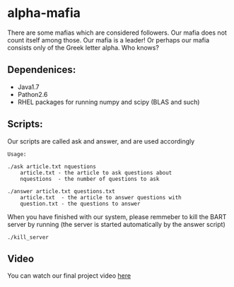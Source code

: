 # alpha-mafia
There are some mafias which are considered followers. Our mafia does not count itself among those. Our mafia is a leader! Or perhaps our mafia consists only of the Greek letter alpha. Who knows?


Dependenices:
---

- Java1.7
- Pathon2.6
- RHEL packages for running numpy and scipy (BLAS and such)


Scripts:
---

Our scripts are called ask and answer, and are used accordingly

    Usage:

    ./ask article.txt nquestions
        article.txt - the article to ask questions about
        nquestions  - the number of questions to ask

    ./answer article.txt questions.txt
        article.txt  - the article to answer questions with
        question.txt - the questions to answer

When you have finished with our system, please remmeber to kill the BART server by running (the server is started automatically by the answer script)

    ./kill_server

Video
---

You can watch our final project video [here](https://www.youtube.com/watch?v=XuSXabda8uM)


